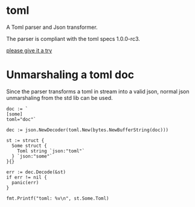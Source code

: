 # toml
A Toml parser and Json transformer.

The parser is compliant with the toml specs 1.0.0-rc3.

[please give it a try](https://komkom.github.io/toml/)

# Unmarshaling a toml doc

Since the parser transforms a toml in stream into a valid json, normal json unmarshaling from the std lib can be used.

```
doc := `
[some]
toml="doc"`

dec := json.NewDecoder(toml.New(bytes.NewBufferString(doc)))

st := struct {
  Some struct {
    Toml string `json:"toml"`
  } `json:"some"`
}{}

err := dec.Decode(&st)
if err != nil {
  panic(err)
}
        
fmt.Printf("toml: %v\n", st.Some.Toml)
```
